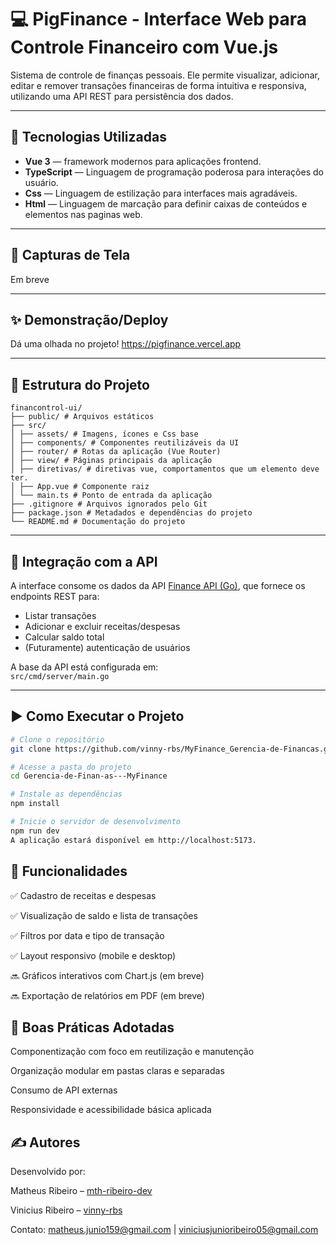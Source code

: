 # 💻 PigFinance - Interface Web para Controle Financeiro com Vue.js

Sistema de controle de finanças pessoais. Ele permite visualizar, adicionar, editar e remover transações financeiras de forma intuitiva e responsiva, utilizando uma API REST para persistência dos dados.

---

## 🚀 Tecnologias Utilizadas

- **Vue 3** — framework  modernos para aplicações frontend.
- **TypeScript** — Linguagem de programação poderosa para interações do usuário.
- **Css** — Linguagem de estilização para interfaces mais agradáveis.
- **Html** — Linguagem de marcação para definir caixas de conteúdos e elementos nas paginas web.

---

## 📸 Capturas de Tela

Em breve

---

## ✨ Demonstração/Deploy

Dá uma olhada no projeto!
https://pigfinance.vercel.app

---

## 📂 Estrutura do Projeto

````
financontrol-ui/
├── public/ # Arquivos estáticos
├── src/
│ ├── assets/ # Imagens, ícones e Css base
│ ├── components/ # Componentes reutilizáveis da UI
│ ├── router/ # Rotas da aplicação (Vue Router)
│ ├── view/ # Páginas principais da aplicação
│ ├── diretivas/ # diretivas vue, comportamentos que um elemento deve ter.
│ ├── App.vue # Componente raiz
│ └── main.ts # Ponto de entrada da aplicação
├── .gitignore # Arquivos ignorados pelo Git
├── package.json # Metadados e dependências do projeto
└── README.md # Documentação do projeto
````


---

## 🔌 Integração com a API

A interface consome os dados da API [Finance API (Go)](https://github.com/mth-ribeiro-dev/finance-api-go/tree/master), que fornece os endpoints REST para:

- Listar transações
- Adicionar e excluir receitas/despesas
- Calcular saldo total
- (Futuramente) autenticação de usuários

A base da API está configurada em:  
`src/cmd/server/main.go`

---

## ▶️ Como Executar o Projeto

```bash
# Clone o repositório
git clone https://github.com/vinny-rbs/MyFinance_Gerencia-de-Financas.git

# Acesse a pasta do projeto
cd Gerencia-de-Finan-as---MyFinance

# Instale as dependências
npm install

# Inicie o servidor de desenvolvimento
npm run dev
A aplicação estará disponível em http://localhost:5173.
```
## 📱 Funcionalidades

✅ Cadastro de receitas e despesas

✅ Visualização de saldo e lista de transações

✅ Filtros por data e tipo de transação

✅ Layout responsivo (mobile e desktop)

🔜 Gráficos interativos com Chart.js (em breve)

🔜 Exportação de relatórios em PDF (em breve)

## 🧱 Boas Práticas Adotadas

Componentização com foco em reutilização e manutenção

Organização modular em pastas claras e separadas

Consumo de API externas

Responsividade e acessibilidade básica aplicada

## ✍️ Autores

Desenvolvido por:

Matheus Ribeiro – [mth-ribeiro-dev](https://github.com/mth-ribeiro-dev)

Vinicius Ribeiro – [vinny-rbs](https://github.com/vinny-rbs)

Contato: matheus.junio159@gmail.com | viniciusjunioribeiro05@gmail.com
